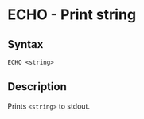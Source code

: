 # ECHO - Print string

## Syntax
```assembly
ECHO <string>
```

## Description
Prints `<string>` to stdout.
